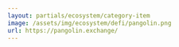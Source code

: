 ```yaml
---
layout: partials/ecosystem/category-item
image: /assets/img/ecosystem/defi/pangolin.png
url: https://pangolin.exchange/
---
```

